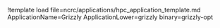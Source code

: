!template load file=ncrc/applications/hpc_application_template.md ApplicationName=Grizzly ApplicationLower=grizzly binary=grizzly-opt
